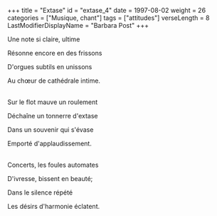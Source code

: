 +++
title = "Extase"
id = "extase_4"
date = 1997-08-02
weight = 26
categories = ["Musique, chant"]
tags = ["attitudes"]
verseLength = 8
LastModifierDisplayName = "Barbara Post"
+++

Une note si claire, ultime

Résonne encore en des frissons

D'orgues subtils en unissons

Au chœur de cathédrale intime.

 \
Sur le flot mauve un roulement

Déchaîne un tonnerre d'extase

Dans un souvenir qui s'évase

Emporté d'applaudissement.

 \
Concerts, les foules automates

D'ivresse, bissent en beauté;

Dans le silence répété

Les désirs d'harmonie éclatent.
